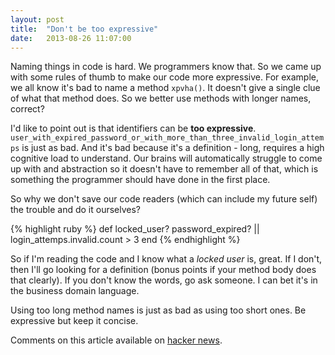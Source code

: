 ```yaml
---
layout: post
title:  "Don't be too expressive"
date:   2013-08-26 11:07:00
---
```


Naming things in code is hard. We programmers know that. So we came up with some rules of thumb to make our code more expressive. For example, we all know it's bad to name a method `xpvha()`. It doesn't give a single clue of what that method does. So we better use methods with longer names, correct?

I'd like to point out is that identifiers can be **too expressive**. `user_with_expired_password_or_with_more_than_three_invalid_login_attemps` is just as bad. And it's bad because it's a definition - long, requires a high cognitive load to understand. Our brains will automatically struggle to come up with and abstraction so it doesn't have to remember all of that, which is something the programmer should have done in the first place.

So why we don't save our code readers (which can include my future self) the trouble and do it ourselves?

{% highlight ruby %}
  def locked_user?
    password_expired? || login_attemps.invalid.count > 3
  end
{% endhighlight %}

So if I'm reading the code and I know what a *locked user* is, great. If I don't, then I'll go looking for a definition (bonus points if your method body does that clearly). If you don't know the words, go ask someone. I can bet it's in the business domain language.

Using too long method names is just as bad as using too short ones. Be expressive but keep it concise.

Comments on this article available on [hacker news](https://news.ycombinator.com/item?id=6280647).